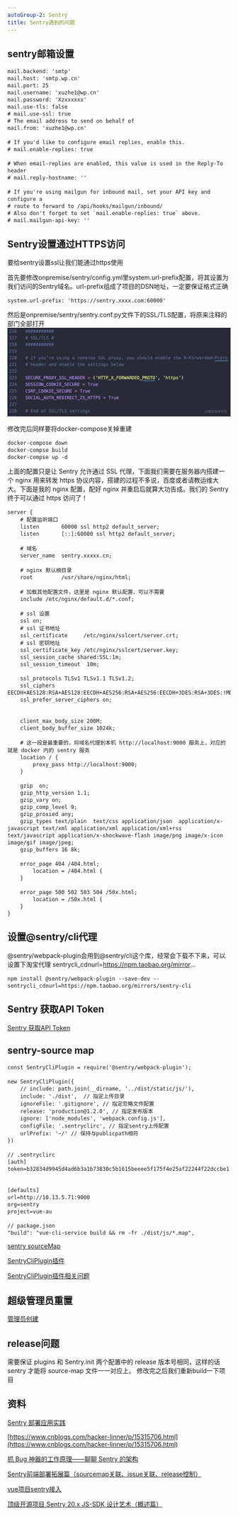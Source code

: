 ```yaml
---
autoGroup-2: Sentry
title: Sentry遇到的问题
---
```

## sentry邮箱设置
```
mail.backend: 'smtp'
mail.host: 'smtp.wp.cn'
mail.port: 25
mail.username: 'xuzhe1@wp.cn'
mail.password: 'Xzxxxxxx'
mail.use-tls: false
# mail.use-ssl: true
# The email address to send on behalf of
mail.from: 'xuzhe1@wp.cn'

# If you'd like to configure email replies, enable this.
# mail.enable-replies: true

# When email-replies are enabled, this value is used in the Reply-To header
# mail.reply-hostname: ''

# If you're using mailgun for inbound mail, set your API key and configure a
# route to forward to /api/hooks/mailgun/inbound/
# Also don't forget to set `mail.enable-replies: true` above.
# mail.mailgun-api-key: ''
```

## Sentry设置通过HTTPS访问
要给sentry设置ssl让我们能通过https使用

首先要修改onpremise/sentry/config.yml里system.url-prefix配置，将其设置为我们访问的Sentry域名。url-prefix组成了项目的DSN地址，一定要保证格式正确
```
system.url-prefix: 'https://sentry.xxxx.com:60000'
```
然后是onpremise/sentry/sentry.conf.py文件下的SSL/TLS配置，将原来注释的部门全部打开
![SSL/TSL](./images/6e5675d158ce44948df9c4e732aafd87_tplv-k3u1fbpfcp-watermark.jpg)

修改完后同样要将docker-compose关掉重建
```
docker-compose down
docker-compse build
docker-compse up -d
```
上面的配置只是让 Sentry 允许通过 SSL 代理，下面我们需要在服务器内搭建一个 nginx 用来转发 https 协议内容，搭建的过程不多说，百度或者请教运维大大。下面是我的 nginx 配置，配好 nginx 并重启后就算大功告成。我们的 Sentry 终于可以通过 https 访问了！
```
server {
    # 配置监听端口
    listen       60000 ssl http2 default_server;
    listen       [::]:60000 ssl http2 default_server;

    # 域名
    server_name  sentry.xxxxx.cn;

    # nginx 默认根目录
    root         /usr/share/nginx/html;

    # 加载其他配置文件，这里是 nginx 默认配置，可以不需要
    include /etc/nginx/default.d/*.conf;

    # ssl 设置
    ssl on;
    # ssl 证书地址
    ssl_certificate     /etc/nginx/sslcert/server.crt;
    # ssl 密钥地址
    ssl_certificate_key /etc/nginx/sslcert/server.key;
    ssl_session_cache shared:SSL:1m;
    ssl_session_timeout  10m;

    ssl_protocols TLSv1 TLSv1.1 TLSv1.2;
    ssl_ciphers EECDH+AES128:RSA+AES128:EECDH+AES256:RSA+AES256:EECDH+3DES:RSA+3DES:!MD5;
    ssl_prefer_server_ciphers on;


    client_max_body_size 200M;
    client_body_buffer_size 1024k;

    # 这一段是最重要的，将域名代理到本机 http://localhost:9000 服务上，对应的就是 docker 内的 sentry 服务
    location / {
        proxy_pass http://localhost:9000;
    }

    gzip  on;
    gzip_http_version 1.1;
    gzip_vary on;
    gzip_comp_level 9;
    gzip_proxied any;
    gzip_types text/plain  text/css application/json  application/x-javascript text/xml application/xml application/xml+rss text/javascript application/x-shockwave-flash image/png image/x-icon image/gif image/jpeg;
    gzip_buffers 16 8k;

    error_page 404 /404.html;
        location = /404.html {
    }

    error_page 500 502 503 504 /50x.html;
        location = /50x.html {
    }
}
```

## 设置@sentry/cli代理
@sentry/webpack-plugin会用到@sentry/cli这个库，经常会下载不下来，可以设置下淘宝代理
sentrycli_cdnurl=https://npm.taobao.org/mirror...
```
npm install @sentry/webpack-plugin --save-dev --sentrycli_cdnurl=https://npm.taobao.org/mirrors/sentry-cli
```

## Sentry 获取API Token
[Sentry 获取API Token](https://blog.csdn.net/wz_coming/article/details/116269989)

## sentry-source map
```
const SentryCliPlugin = require('@sentry/webpack-plugin');

new SentryCliPlugin({
    // include: path.join(__dirname, '../dist/static/js/'),
    include: './dist',  // 指定上传目录
    ignoreFile: '.gitignore', // 指定忽略文件配置
    release: 'production@1.2.0', // 指定发布版本
    ignore: ['node_modules', 'webpack.config.js'],
    configFile: '.sentryclirc', // 指定sentry上传配置
    urlPrefix: '~/' // 保持与publicpath相符
})

// .sentryclirc
[auth]
token=b32834d9945d4ad6b3a1b73830c5b1615beeee5f175f4e25af22244f22dccbe1


[defaults]
url=http://10.13.5.71:9000
org=sentry
project=vue-au

// package.json
"build": "vue-cli-service build && rm -fr ./dist/js/*.map",
```
[sentry sourceMap](https://blog.csdn.net/wang15180138572/article/details/120788108)

[SentryCliPlugin插件](https://github.com/getsentry/sentry-webpack-plugin#options)

[SentryCliPlugin插件相关问题](https://github.com/getsentry/sentry-webpack-plugin/issues/62)

## 超级管理员重置
[管理员创建](https://learnku.com/articles/57331?order_by=created_at&)

## release问题
需要保证 plugins 和 Sentry.init 两个配置中的 release 版本号相同，这样的话 sentry 才能将 source-map 文件一一对应上。 修改完之后我们重新build一下项目

## 资料
[Sentry 部署应用实践](https://segmentfault.com/a/1190000021602782)

[https://www.cnblogs.com/hacker-linner/p/15315706.html](https://www.cnblogs.com/hacker-linner/p/15315706.html)


[抓 Bug 神器的工作原理——聊聊 Sentry 的架构](https://www.jianshu.com/p/cc73c4ec5d09)

[Sentry前端部署拓展篇（sourcemap关联、issue关联、release控制）](https://blog.csdn.net/m18510011124/article/details/80935343)

[vue项目sentry接入](https://blog.csdn.net/weixin_33724046/article/details/91440155)

[顶级开源项目 Sentry 20.x JS-SDK 设计艺术（概述篇）](https://cloud.tencent.com/developer/article/1829104)